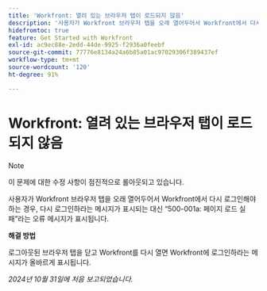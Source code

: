```yaml
---
title: 'Workfront: 열려 있는 브라우저 탭이 로드되지 않음'
description: '사용자가 Workfront 브라우저 탭을 오래 열어두어서 Workfront에서 다시 로그인해야 하는 경우, 다시 로그인하라는 메시지가 표시되는 대신 “500-001a: 페이지 로드 실패”라는 오류 메시지가 표시됩니다.'
hidefromtoc: true
feature: Get Started with Workfront
exl-id: ac9ec88e-2edd-44de-9925-f2936a0feebf
source-git-commit: 77776e8134a24a6b85a01ac97029306f389437ef
workflow-type: tm+mt
source-wordcount: '120'
ht-degree: 91%

---
```


# Workfront: 열려 있는 브라우저 탭이 로드되지 않음

>[!NOTE]
>
>이 문제에 대한 수정 사항이 점진적으로 롤아웃되고 있습니다.

사용자가 Workfront 브라우저 탭을 오래 열어두어서 Workfront에서 다시 로그인해야 하는 경우, 다시 로그인하라는 메시지가 표시되는 대신 “500-001a: 페이지 로드 실패”라는 오류 메시지가 표시됩니다.

**해결 방법**

로그아웃된 브라우저 탭을 닫고 Workfront를 다시 열면 Workfront에 로그인하라는 메시지가 올바르게 표시됩니다.

_2024년 10월 31일에 처음 보고되었습니다._
